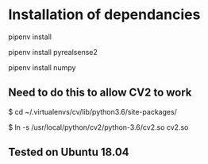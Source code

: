 # Installation of dependancies

pipenv install

pipenv install pyrealsense2

pipenv install numpy

## Need to do this to allow CV2 to work 
$ cd ~/.virtualenvs/cv/lib/python3.6/site-packages/

$ ln -s /usr/local/python/cv2/python-3.6/cv2.so cv2.so

## Tested on Ubuntu 18.04